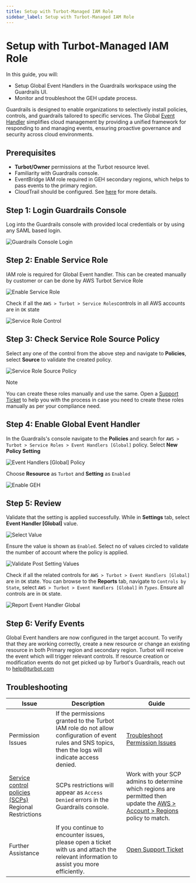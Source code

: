 ```yaml
---
title: Setup with Turbot-Managed IAM Role
sidebar_label: Setup with Turbot-Managed IAM Role
---
```


# Setup with Turbot-Managed IAM Role

In this guide, you will:

- Setup Global Event Handlers in the Guardrails workspace using the Guardrails UI.
- Monitor and troubleshoot the GEH update process.

Guardrails is designed to enable organizations to selectively install policies, controls, and guardrails tailored to specific services. The Global [Event Handler](/guardrails/docs/reference/glossary#event-handler) simplifies cloud management by providing a unified framework for responding to and managing events, ensuring proactive governance and security across cloud environments.

## Prerequisites

- **Turbot/Owner** permissions at the Turbot resource level.
- Familiarity with Guardrails console.
- EventBridge IAM role required in GEH secondary regions, which helps to pass events to the primary region.
- CloudTrail should be configured. See [here](/guardrails/docs/guides/aws/event-handlers#configuring-cloudtrail) for more details.

## Step 1: Login Guardrails Console

Log into the Guardrails console with provided local credentials or by using any SAML based login.

![Guardrails Console Login](/images/docs/guardrails/guides/configuring-guardrails/global-event-handler/geh-with-turbot-managed-roles/guardrails-console-login.png)

## Step 2: Enable Service Role

IAM role is required for Global Event handler. This can be created manually by customer or can be done by AWS Turbot Service Role

![Enable Service Role](/images/docs/guardrails/guides/configuring-guardrails/global-event-handler/geh-with-turbot-managed-roles/geh-aws-turbot-service-roles.png)

Check if all the `AWS > Turbot > Service Roles`controls in all AWS accounts are in `OK` state

![Service Role Control](/images/docs/guardrails/guides/configuring-guardrails/global-event-handler/geh-with-turbot-managed-roles/geh-check-control-status.png)

## Step 3: Check Service Role Source Policy

Select any one of the control from the above step and navigate to **Policies**, select **Source** to validate the created policy.

![Service Role Source Policy](/images/docs/guardrails/guides/configuring-guardrails/global-event-handler/geh-with-turbot-managed-roles/geh-service-role-source-policy.png)

> [!NOTE]
> You can create these roles manually and use the same. Open a [Support Ticket](https://support.turbot.com) to help you with the process in case you need to create these roles manually as per your compliance need.

## Step 4: Enable Global Event Handler

In the Guardrails's console navigate to the **Policies** and search for `AWS > Turbot > Service Roles > Event Handlers [Global]` policy. Select **New Policy Setting**

![Event Handlers [Global] Policy](/images/docs/guardrails/guides/configuring-guardrails/global-event-handler/geh-with-turbot-managed-roles/geh-policy.png)

Choose **Resource** as `Turbot` and **Setting** as `Enabled`

![Enable GEH](/images/docs/guardrails/guides/configuring-guardrails/global-event-handler/geh-with-turbot-managed-roles/gen-aws-turbot-event-handler-global-enabled.png)

## Step 5: Review

Validate that the setting is applied successfully. While in **Settings** tab, select **Event Handler [Global]** value.

![Select Value](/images/docs/guardrails/guides/configuring-guardrails/global-event-handler/geh-with-turbot-managed-roles/select-value.png)

Ensure the value is shown as `Enabled`. Select no of values circled to validate the number of account where the policy is applied.

![Validate Post Setting Values](/images/docs/guardrails/guides/configuring-guardrails/global-event-handler/geh-with-turbot-managed-roles/validate-post-setting-values.png)

Check if all the related controls for `AWS > Turbot > Event Handlers [Global]` are in `OK` state. You can browse to the **Reports** tab, navigate to `Controls by State`, select `AWS > Turbot > Event Handlers [Global]` in _`Types`_. Ensure all controls are in `OK` state.

![Report Event Handler Global](/images/docs/guardrails/guides/configuring-guardrails/global-event-handler/geh-with-turbot-managed-roles/event-handler-global-controls.png)

## Step 6: Verify Events

Global Event handlers are now configured in the target account. To verify that they are working correctly, create a new resource or change an existing resource in both Primary region and secondary region. Turbot will receive the event which will trigger relevant controls. If resource creation or modification events do not get picked up by Turbot's Guardrails, reach out to [help@turbot.com](mailto:help@turbot.com)

## Troubleshooting

| Issue                                                                                                                                              | Description                                                                                                                                            | Guide                                                                                                                                                                                                     |
| -------------------------------------------------------------------------------------------------------------------------------------------------- | ------------------------------------------------------------------------------------------------------------------------------------------------------ | --------------------------------------------------------------------------------------------------------------------------------------------------------------------------------------------------------- |
| Permission Issues                                                                                                                                  | If the permissions granted to the Turbot IAM role do not allow configuration of event rules and SNS topics, then the logs will indicate access denied. | [Troubleshoot Permission Issues](/guardrails/docs/enterprise/FAQ/admin-permissions#aws-permissions-for-turbot-guardrails-administrators)                                                                  |
| [Service control policies (SCPs)](https://docs.aws.amazon.com/organizations/latest/userguide/orgs_manage_policies_scps.html) Regional Restrictions | SCPs restrictions will appear as `Access Denied` errors in the Guardrails console.                                                                     | Work with your SCP admins to determine which regions are permitted then update the [AWS > Account > Regions](/guardrails/docs/mods/awsaws/policy#aws--account--approved-regions-default) policy to match. |
| Further Assistance                                                                                                                                 | If you continue to encounter issues, please open a ticket with us and attach the relevant information to assist you more efficiently.                  | [Open Support Ticket](https://support.turbot.com)                                                                                                                                                         |
